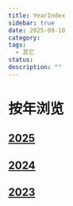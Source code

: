 ```yaml
---
title: YearIndex
sidebar: true
date: 2025-09-10
category:
tags:
  - 其它
status:
description: ""
---
```

# 按年浏览

## [2025](/posts/2025/) 
## [2024](/posts/2024/)
## [2023](/posts/2023/)